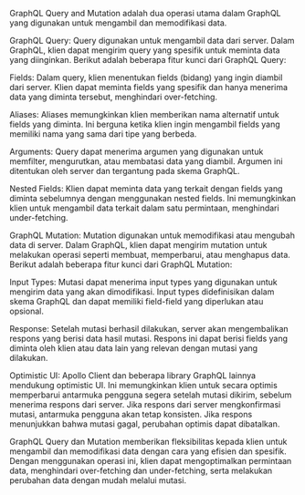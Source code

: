 GraphQL Query and Mutation adalah dua operasi utama dalam GraphQL yang digunakan untuk mengambil dan memodifikasi data.

GraphQL Query: Query digunakan untuk mengambil data dari server. Dalam GraphQL, klien dapat mengirim query yang spesifik untuk meminta data yang diinginkan. Berikut adalah beberapa fitur kunci dari GraphQL Query:

Fields: Dalam query, klien menentukan fields (bidang) yang ingin diambil dari server. Klien dapat meminta fields yang spesifik dan hanya menerima data yang diminta tersebut, menghindari over-fetching.

Aliases: Aliases memungkinkan klien memberikan nama alternatif untuk fields yang diminta. Ini berguna ketika klien ingin mengambil fields yang memiliki nama yang sama dari tipe yang berbeda.

Arguments: Query dapat menerima argumen yang digunakan untuk memfilter, mengurutkan, atau membatasi data yang diambil. Argumen ini ditentukan oleh server dan tergantung pada skema GraphQL.

Nested Fields: Klien dapat meminta data yang terkait dengan fields yang diminta sebelumnya dengan menggunakan nested fields. Ini memungkinkan klien untuk mengambil data terkait dalam satu permintaan, menghindari under-fetching.

GraphQL Mutation: Mutation digunakan untuk memodifikasi atau mengubah data di server. Dalam GraphQL, klien dapat mengirim mutation untuk melakukan operasi seperti membuat, memperbarui, atau menghapus data. Berikut adalah beberapa fitur kunci dari GraphQL Mutation:

Input Types: Mutasi dapat menerima input types yang digunakan untuk mengirim data yang akan dimodifikasi. Input types didefinisikan dalam skema GraphQL dan dapat memiliki field-field yang diperlukan atau opsional.

Response: Setelah mutasi berhasil dilakukan, server akan mengembalikan respons yang berisi data hasil mutasi. Respons ini dapat berisi fields yang diminta oleh klien atau data lain yang relevan dengan mutasi yang dilakukan.

Optimistic UI: Apollo Client dan beberapa library GraphQL lainnya mendukung optimistic UI. Ini memungkinkan klien untuk secara optimis memperbarui antarmuka pengguna segera setelah mutasi dikirim, sebelum menerima respons dari server. Jika respons dari server mengkonfirmasi mutasi, antarmuka pengguna akan tetap konsisten. Jika respons menunjukkan bahwa mutasi gagal, perubahan optimis dapat dibatalkan.

GraphQL Query dan Mutation memberikan fleksibilitas kepada klien untuk mengambil dan memodifikasi data dengan cara yang efisien dan spesifik. Dengan menggunakan operasi ini, klien dapat mengoptimalkan permintaan data, menghindari over-fetching dan under-fetching, serta melakukan perubahan data dengan mudah melalui mutasi.
